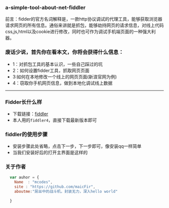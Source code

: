 ### a-simple-tool-about-net-fiddler
前言：fidder的官方名词解释是，一款http协议调试的代理工具，能够获取浏览器请求网页的所有信息。通俗来讲就是抓包，能够劫持网页的请求信息，对线上代码css,js,html以及cookie进行修改，同时也可作为调试手机端页面的一种强大利器。
### 废话少说，首先你在看本文，你将会获得什么信息：

 * 1：对抓包工具的基本认识，一些自己踩过的坑 
 * 2：如何设置fidder工具，抓取网页页面
 * 3:如何在本地修改一个线上的网页页面(新浪官网为例)
 * 4：窃取你手机网页信息，做到本地化调试线上数据
 ***
 ### Fidder长什么样
 * 下载链接：[fiddler](http://baoku.360.cn/soft/show/appid/102430)
 * 本人用的`fiddler4`，直接下载最新版本即可

 ### fiddler的使用步骤
 * 安装步骤此处省略，点击下一步，下一步即可，像安装qq一样简单
 * 当我们安装好后的打开主界面是这样的
 

 
 
 
### 关于作者
```javascript
  var auhor = {
    Name  : "mcodes",
    site : "https://github.com/maicFir",
    aboutme:"屌丝中的战斗机，封装无力，深入hello world"
  
  }
```

